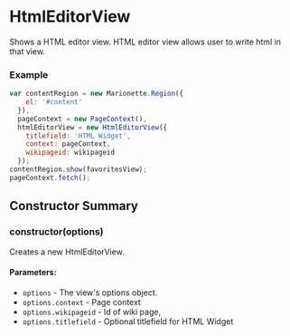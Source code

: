 # HtmlEditorView

  Shows a HTML editor view. HTML editor view allows user to write html in that view.


### Example
```js
var contentRegion = new Marionette.Region({
    el: '#content'
  }),
  pageContext = new PageContext(),
  htmlEditorView = new HtmlEditorView({
    titlefield: 'HTML Widget',
    context: pageContext,
    wikipageid: wikipageid
  });
contentRegion.show(favoritesView);
pageContext.fetch();
```

## Constructor Summary

### constructor(options)

Creates a new HtmlEditorView.

#### Parameters:
* `options` - The view's options object.
* `options.context` - Page context
* `options.wikipageid` - Id of wiki page,
* `options.titlefield` - Optional titlefield for HTML Widget